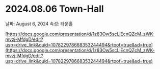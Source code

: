 # 2024.08.06 Town-Hall

날짜: August 6, 2024
속성: 타운홀

[https://docs.google.com/presentation/d/1z83Ow5scLlEcnQZcM_zWK-mvzj-MfdgD/edit?usp=drive_link&ouid=107822978668353244494&rtpof=true&sd=true](https://docs.google.com/presentation/d/1z83Ow5scLlEcnQZcM_zWK-mvzj-MfdgD/edit?usp=drive_link&ouid=107822978668353244494&rtpof=true&sd=true)